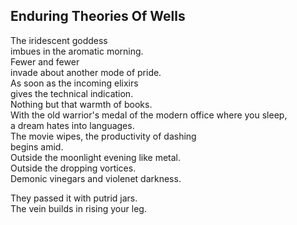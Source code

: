 Enduring Theories Of Wells
--------------------------
The iridescent goddess  
imbues in the aromatic morning.  
Fewer and fewer  
invade about another mode of pride.  
As soon as the incoming elixirs  
gives the technical indication.  
Nothing but that warmth of books.  
With the old warrior's medal of the modern office where you sleep,  
a dream hates into languages.  
The movie wipes, the productivity of dashing  
begins amid.  
Outside the moonlight evening like metal.  
Outside the dropping vortices.  
Demonic vinegars and violenet darkness.  
  
They passed it with putrid jars.  
The vein builds in rising your leg.  
